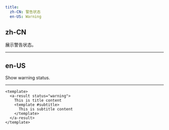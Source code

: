 ```yaml
title:
  zh-CN: 警告状态
  en-US: Warning
```

## zh-CN

展示警告状态。

---

## en-US

Show warning status.

---

```vue
<template>
  <a-result status="warning">
    This is title content
    <template #subtitle>
      This is subtitle content
    </template>
  </a-result>
</template>
```
